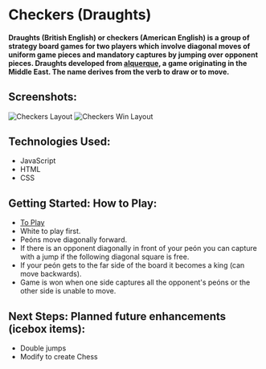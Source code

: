 # Checkers (Draughts)

#### Draughts (British English) or checkers (American English) is a group of strategy board games for two players which involve diagonal moves of uniform game pieces and mandatory captures by jumping over opponent pieces. Draughts developed from [alquerque](https://en.wikipedia.org/wiki/Alquerque), a game originating in the Middle East. The name derives from the verb to draw or to move.

## Screenshots:

![Checkers Layout](https://i.imgur.com/jokmAuF.png "Checkers")
![Checkers Win Layout](https://i.imgur.com/Tdu8amy.png "Checkers Win")

## Technologies Used: 
  - JavaScript 
  - HTML
  - CSS

## Getting Started: How to Play:
  - [To Play](https://loquen.github.io/checkers/)
  - White to play first.
  - Peóns move diagonally forward.
  - If there is an opponent diagonally in front of your 
    peón you can capture with a jump if the following diagonal 
    square is free.
  - If your peón gets to the far side of the board it becomes a 
    king (can move backwards).
  - Game is won when one side captures all the opponent's 
    peóns or the other side is unable to move.

## Next Steps: Planned future enhancements (icebox items):
  - Double jumps
  - Modify to create Chess
